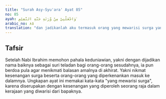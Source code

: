 ```yaml
---
title: "Surah Asy-Syu'ara' Ayat 85"
no: 85
ayah: وَاجْعَلْنِيْ مِنْ وَّرَثَةِ جَنَّةِ النَّعِيْمِ ۙ
arabic_no: ٨٥
translation: "dan jadikanlah aku termasuk orang yang mewarisi surga yang penuh kenikmatan,"
---
```


## Tafsir

Setelah Nabi Ibrahim memohon pahala keduniawian, yakni dengan dijadikan nama baiknya sebagai suri teladan bagi orang-orang sesudahnya, ia pun berdoa pula agar menikmati balasan amalnya di akhirat. Yakni nikmat kesenangan surga beserta orang-orang yang diperkenankan masuk ke dalamnya. Ungkapan ayat ini memakai kata-kata "yang mewarisi surga", karena diserupakan dengan kesenangan yang diperoleh seorang raja dalam kerajaan yang diwarisi dari bapaknya.